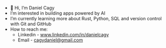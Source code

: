 - 👋 Hi, I’m Daniel Cagy
- I’m interested in building apps powered by AI
- I’m currently learning more about Rust, Python, SQL and version control with Git and GitHub
- How to reach me:
  - Linkedin - www.linkedin.com/in/danielcagy
  - Email - cagydaniel@gmail.com
